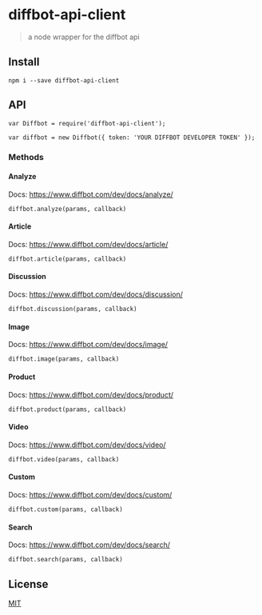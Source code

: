 # diffbot-api-client

> a node wrapper for the diffbot api

## Install

```
npm i --save diffbot-api-client
```

## API

```
var Diffbot = require('diffbot-api-client');

var diffbot = new Diffbot({ token: 'YOUR DIFFBOT DEVELOPER TOKEN' });
```

### Methods

#### Analyze
Docs: https://www.diffbot.com/dev/docs/analyze/

```
diffbot.analyze(params, callback)
```


#### Article
Docs: https://www.diffbot.com/dev/docs/article/

```
diffbot.article(params, callback)
```


#### Discussion
Docs: https://www.diffbot.com/dev/docs/discussion/

```
diffbot.discussion(params, callback)
```


#### Image
Docs: https://www.diffbot.com/dev/docs/image/

```
diffbot.image(params, callback)
```


#### Product
Docs: https://www.diffbot.com/dev/docs/product/

```
diffbot.product(params, callback)
```


#### Video
Docs: https://www.diffbot.com/dev/docs/video/

```
diffbot.video(params, callback)
```


#### Custom
Docs: https://www.diffbot.com/dev/docs/custom/

```
diffbot.custom(params, callback)
```


#### Search
Docs: https://www.diffbot.com/dev/docs/search/

```
diffbot.search(params, callback)
```

## License

[MIT](https://github.com/sethvincent/diffbot-api-client/blob/master/LICENSE.md)